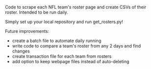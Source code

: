 Code to scrape each NFL team's roster page and create CSVs of their roster. Intended to be run daily.

Simply set up your local repository and run get_rosters.py!

Future improvements:
- create a batch file to automate daily running
- write code to compare a team's roster from any 2 days and find changes
- create transaction file for each team from rosters
- add option to keep webpage files instead of auto-deleting